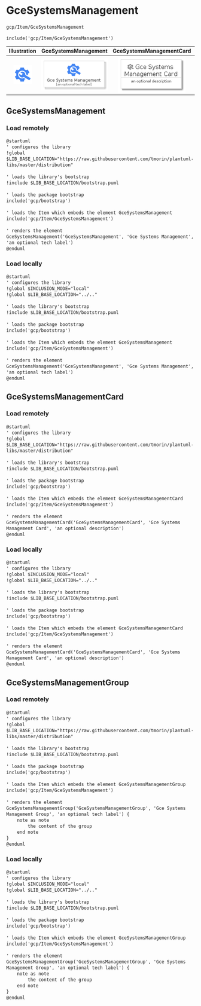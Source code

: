 # GceSystemsManagement


```text
gcp/Item/GceSystemsManagement
```

```text
include('gcp/Item/GceSystemsManagement')
```



| Illustration | GceSystemsManagement | GceSystemsManagementCard | GceSystemsManagementGroup |
| :---: | :---: | :---: | :---: |
| ![illustration for Illustration](../../gcp/Item/GceSystemsManagement.png) | ![illustration for GceSystemsManagement](../../gcp/Item/GceSystemsManagement.Local.png) | ![illustration for GceSystemsManagementCard](../../gcp/Item/GceSystemsManagementCard.Local.png) | ![illustration for GceSystemsManagementGroup](../../gcp/Item/GceSystemsManagementGroup.Local.png) |




## GceSystemsManagement

### Load remotely
```plantuml
@startuml
' configures the library
!global $LIB_BASE_LOCATION="https://raw.githubusercontent.com/tmorin/plantuml-libs/master/distribution"

' loads the library's bootstrap
!include $LIB_BASE_LOCATION/bootstrap.puml

' loads the package bootstrap
include('gcp/bootstrap')

' loads the Item which embeds the element GceSystemsManagement
include('gcp/Item/GceSystemsManagement')

' renders the element
GceSystemsManagement('GceSystemsManagement', 'Gce Systems Management', 'an optional tech label')
@enduml
```

### Load locally
```plantuml
@startuml
' configures the library
!global $INCLUSION_MODE="local"
!global $LIB_BASE_LOCATION="../.."

' loads the library's bootstrap
!include $LIB_BASE_LOCATION/bootstrap.puml

' loads the package bootstrap
include('gcp/bootstrap')

' loads the Item which embeds the element GceSystemsManagement
include('gcp/Item/GceSystemsManagement')

' renders the element
GceSystemsManagement('GceSystemsManagement', 'Gce Systems Management', 'an optional tech label')
@enduml
```

## GceSystemsManagementCard

### Load remotely
```plantuml
@startuml
' configures the library
!global $LIB_BASE_LOCATION="https://raw.githubusercontent.com/tmorin/plantuml-libs/master/distribution"

' loads the library's bootstrap
!include $LIB_BASE_LOCATION/bootstrap.puml

' loads the package bootstrap
include('gcp/bootstrap')

' loads the Item which embeds the element GceSystemsManagementCard
include('gcp/Item/GceSystemsManagement')

' renders the element
GceSystemsManagementCard('GceSystemsManagementCard', 'Gce Systems Management Card', 'an optional description')
@enduml
```

### Load locally
```plantuml
@startuml
' configures the library
!global $INCLUSION_MODE="local"
!global $LIB_BASE_LOCATION="../.."

' loads the library's bootstrap
!include $LIB_BASE_LOCATION/bootstrap.puml

' loads the package bootstrap
include('gcp/bootstrap')

' loads the Item which embeds the element GceSystemsManagementCard
include('gcp/Item/GceSystemsManagement')

' renders the element
GceSystemsManagementCard('GceSystemsManagementCard', 'Gce Systems Management Card', 'an optional description')
@enduml
```

## GceSystemsManagementGroup

### Load remotely
```plantuml
@startuml
' configures the library
!global $LIB_BASE_LOCATION="https://raw.githubusercontent.com/tmorin/plantuml-libs/master/distribution"

' loads the library's bootstrap
!include $LIB_BASE_LOCATION/bootstrap.puml

' loads the package bootstrap
include('gcp/bootstrap')

' loads the Item which embeds the element GceSystemsManagementGroup
include('gcp/Item/GceSystemsManagement')

' renders the element
GceSystemsManagementGroup('GceSystemsManagementGroup', 'Gce Systems Management Group', 'an optional tech label') {
    note as note
        the content of the group
    end note
}
@enduml
```

### Load locally
```plantuml
@startuml
' configures the library
!global $INCLUSION_MODE="local"
!global $LIB_BASE_LOCATION="../.."

' loads the library's bootstrap
!include $LIB_BASE_LOCATION/bootstrap.puml

' loads the package bootstrap
include('gcp/bootstrap')

' loads the Item which embeds the element GceSystemsManagementGroup
include('gcp/Item/GceSystemsManagement')

' renders the element
GceSystemsManagementGroup('GceSystemsManagementGroup', 'Gce Systems Management Group', 'an optional tech label') {
    note as note
        the content of the group
    end note
}
@enduml
```

